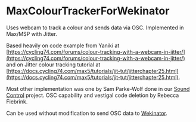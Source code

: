 # MaxColourTrackerForWekinator
Uses webcam to track a colour and sends data via OSC. Implemented in Max/MSP with Jitter.

Based heavily on code example from Yaniki at [https://cycling74.com/forums/colour-tracking-with-a-webcam-in-jitter/](https://cycling74.com/forums/colour-tracking-with-a-webcam-in-jitter/) and on Jitter colour tracking tutorial at [https://docs.cycling74.com/max5/tutorials/jit-tut/jitterchapter25.html](https://docs.cycling74.com/max5/tutorials/jit-tut/jitterchapter25.html).

Most other implementation was one by Sam Parke-Wolf done in our [Sound Control](https://www.doc.gold.ac.uk/~mas01rf/SoundControl) project. OSC capability and vestigal code deletion by Rebecca Fiebrink.

Can be used without modification to send OSC data to [Wekinator](www.wekinator.org).



